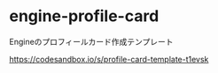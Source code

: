 # engine-profile-card
Engineのプロフィールカード作成テンプレート

https://codesandbox.io/s/profile-card-template-t1evsk
